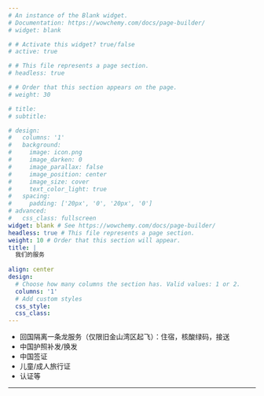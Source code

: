 ```yaml
---
# An instance of the Blank widget.
# Documentation: https://wowchemy.com/docs/page-builder/
# widget: blank

# # Activate this widget? true/false
# active: true

# # This file represents a page section.
# headless: true

# # Order that this section appears on the page.
# weight: 30

# title:
# subtitle:

# design:
#   columns: '1'
#   background:
#     image: icon.png
#     image_darken: 0
#     image_parallax: false
#     image_position: center
#     image_size: cover
#     text_color_light: true
#   spacing:
#     padding: ['20px', '0', '20px', '0']
# advanced:
#   css_class: fullscreen
widget: blank # See https://wowchemy.com/docs/page-builder/
headless: true # This file represents a page section.
weight: 10 # Order that this section will appear.
title: |
  我们的服务    
      
align: center
design:
  # Choose how many columns the section has. Valid values: 1 or 2.
  columns: '1'
  # Add custom styles
  css_style:
  css_class:
---
```


* 回国隔离一条龙服务（仅限旧金山湾区起飞）：住宿，核酸绿码，接送
* 中国护照补发/换发
* 中国签证
* 儿童/成人旅行证
* 认证等
---
